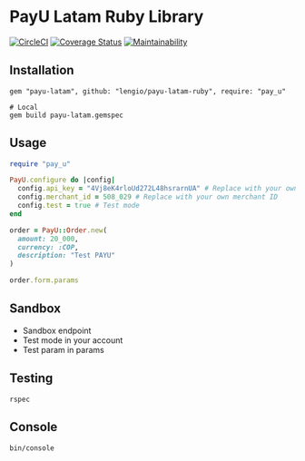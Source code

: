 # PayU Latam Ruby Library

[![CircleCI](https://circleci.com/gh/lengio/payu-latam-ruby.svg?style=svg)](https://circleci.com/gh/lengio/payu-latam-ruby)
[![Coverage Status](https://coveralls.io/repos/github/lengio/payu-latam-ruby/badge.svg?branch=master)](https://coveralls.io/github/lengio/payu-latam-ruby?branch=master)
[![Maintainability](https://api.codeclimate.com/v1/badges/28162c8ec3dfe0ec4227/maintainability)](https://codeclimate.com/github/lengio/payu-latam-ruby/maintainability)

## Installation

    gem "payu-latam", github: "lengio/payu-latam-ruby", require: "pay_u"

    # Local
    gem build payu-latam.gemspec

## Usage

```ruby
require "pay_u"

PayU.configure do |config|
  config.api_key = "4Vj8eK4rloUd272L48hsrarnUA" # Replace with your own API key
  config.merchant_id = 508_029 # Replace with your own merchant ID
  config.test = true # Test mode
end

order = PayU::Order.new(
  amount: 20_000,
  currency: :COP,
  description: "Test PAYU"
)

order.form.params
```

## Sandbox

- Sandbox endpoint
- Test mode in your account
- Test param in params

## Testing

    rspec

## Console

    bin/console
